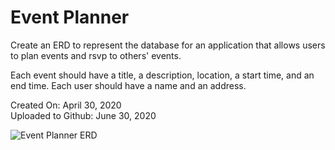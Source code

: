 # Event Planner

Create an ERD to represent the database for an application that allows users to plan events and rsvp to others' events.

Each event should have a title, a description, location, a start time, and an end time. Each user should have a name and an address.

Created On: April 30, 2020\
Uploaded to Github: June 30, 2020

![Event Planner ERD](https://user-images.githubusercontent.com/62450912/86841314-6a8dd300-c069-11ea-9949-cee7bd8158ff.png)

